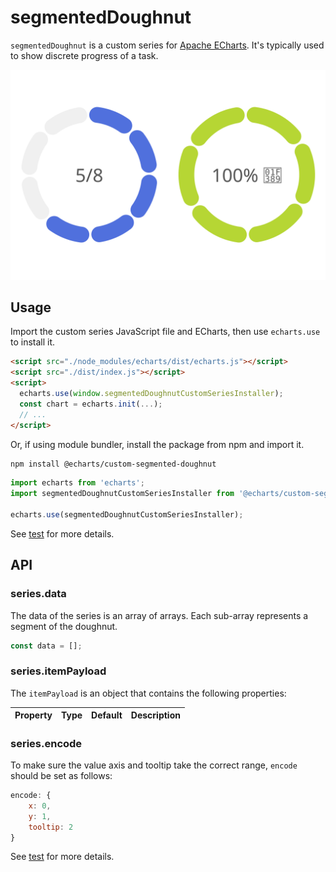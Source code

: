 # segmentedDoughnut

`segmentedDoughnut` is a custom series for [Apache ECharts](https://github.com/apache/echarts). It's typically used to show discrete progress of a task.

![segmentedDoughnut](../../screenshots/segmentedDoughnut.svg)

## Usage

Import the custom series JavaScript file and ECharts, then use `echarts.use` to install it.

```html
<script src="./node_modules/echarts/dist/echarts.js"></script>
<script src="./dist/index.js"></script>
<script>
  echarts.use(window.segmentedDoughnutCustomSeriesInstaller);
  const chart = echarts.init(...);
  // ...
</script>
```

Or, if using module bundler, install the package from npm and import it.

```bash
npm install @echarts/custom-segmented-doughnut
```

```js
import echarts from 'echarts';
import segmentedDoughnutCustomSeriesInstaller from '@echarts/custom-segmented-doughnut';

echarts.use(segmentedDoughnutCustomSeriesInstaller);
```

See [test](./test/index.html) for more details.

## API

### series.data

The data of the series is an array of arrays. Each sub-array represents a segment of the doughnut.

```js
const data = [];
```

### series.itemPayload

The `itemPayload` is an object that contains the following properties:

| Property | Type | Default | Description |
| -------- | ---- | ------- | ----------- |

### series.encode

To make sure the value axis and tooltip take the correct range, `encode` should be set as follows:

```js
encode: {
    x: 0,
    y: 1,
    tooltip: 2
}
```

See [test](./test/index.html) for more details.
